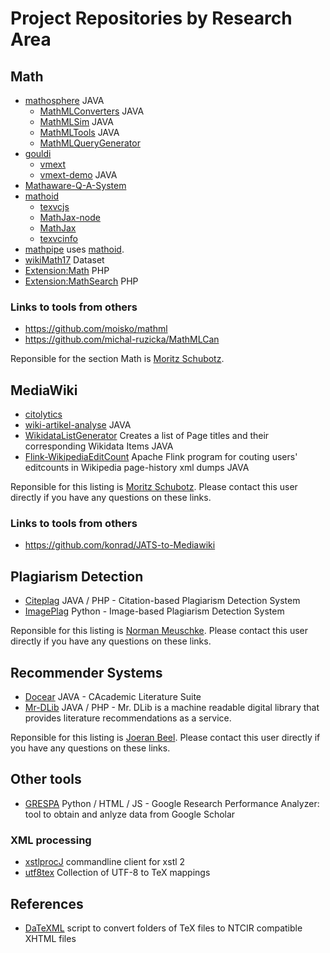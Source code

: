 # Project Repositories by Research Area

## Math

* [mathosphere](https//:github.com/TU-Berlin/mathosphere) JAVA
  * [MathMLConverters](https://github.com/ag-gipp/MathMLConverters) JAVA
  * [MathMLSim](https://github.com/ag-gipp/MathMLConverters) JAVA
  * [MathMLTools](https://github.com/ag-gipp/MathMLTools) JAVA
  * [MathMLQueryGenerator](https://github.com/physikerwelt/MathMLQueryGenerator)
* [gouldi](https://github.com/ag-gipp/GoUldI)
  * [vmext](https://github.com/ag-gipp/vmext)
  * [vmext-demo](https://github.com/ag-gipp/vmext-demo) JAVA
* [Mathaware-Q-A-System](https://github.com/ag-gipp/Mathaware-Q-A-System)
* [mathoid](https://github.com/wikimedia/mathoid)
  * [texvcjs](https://github.com/wikimedia/mathoid)
  * [MathJax-node](https://github.com/wikimedia/MathJax-node)
  * [MathJax](https://github.com/wikimedia/MathJax)
  * [texvcinfo](https://github.com/physikerwelt/texvcinfo)
* [mathpipe](https://github.com/physikerwelt/mathpipe) uses [mathoid](https://github.com/wikimedia/mathoid).
* [wikiMath17](https://github.com/physikerwelt/wikiMath17) Dataset
* [Extension:Math](https://github.com/wikimedia/mediawiki-extensions-Math) PHP
* [Extension:MathSearch](https://github.com/wikimedia/mediawiki-extensions-MathSearch) PHP
### Links to tools from others
* https://github.com/moisko/mathml
* https://github.com/michal-ruzicka/MathMLCan

Reponsible for the section Math is [Moritz Schubotz](https://github.com/physikerwelt).

## MediaWiki
* [citolytics](https://github.com/wikimedia/citolytics)
* [wiki-artikel-analyse](https://github.com/ag-gipp/wiki-artikel-analyse) JAVA
* [WikidataListGenerator](https://github.com/physikerwelt/WikidataListGenerator) Creates a list of Page titles and their corresponding Wikidata Items  JAVA
* [Flink-WikipediaEditCount](https://github.com/physikerwelt/Flink-WikipediaEditCount) Apache Flink program for couting users' editcounts in Wikipedia page-history xml dumps   JAVA

Reponsible for this listing is [Moritz Schubotz](https://github.com/physikerwelt). Please contact this user directly if you have any questions on these links.
### Links to tools from others
* https://github.com/konrad/JATS-to-Mediawiki

## Plagiarism Detection ##
* [Citeplag](https://github.com/ag-gipp/citeplag) JAVA / PHP - Citation-based Plagiarism Detection System
* [ImagePlag](https://github.com/ag-gipp/imageplag) Python - Image-based Plagiarism Detection System

Reponsible for this listing is [Norman Meuschke](https://github.com/nmeuschke). Please contact this user directly if you have any questions on these links.

## Recommender Systems ##
* [Docear](https://github.com/Docear/) JAVA - CAcademic Literature Suite
* [Mr-DLib](https://github.com/Mr-DLib) JAVA / PHP - Mr. DLib is a machine readable digital library that provides literature recommendations as a service.

Reponsible for this listing is [Joeran Beel](https://github.com/Joeran). Please contact this user directly if you have any questions on these links.

## Other tools
* [GRESPA](https://github.com/ag-gipp/grespa) Python / HTML / JS - Google Research Performance Analyzer: tool to obtain and anlyze data from Google Scholar 

### XML processing
  * [xstlprocJ](https://github.com/physikerwelt/xstlprocJ) commandline client for xstl 2
  * [utf8tex](https://github.com/physikerwelt/utf8tex) Collection of UTF-8 to TeX mappings 

## References
* [DaTeXML](https://github.com/physikerwelt/DaTeXML) script to convert folders of TeX files to NTCIR compatible XHTML files
